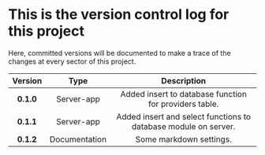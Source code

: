 # This is the **version control log** for this project
Here, committed versions will be documented to make a trace of the changes at every sector of this project.


|   Version   |     Type            |  Description                                                                      |
| :---:       |    :----:           |     :---:                                                                         |
| **0.1.0**   | Server-app          | Added insert to database function for providers table.                            |
| **0.1.1**   | Server-app          | Added insert and select functions to database module on server.                   |
| **0.1.2**   | Documentation       | Some markdown settings.                                                           |